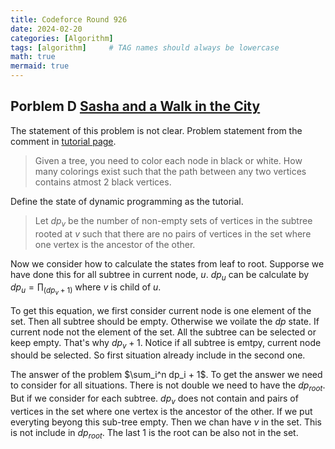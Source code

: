 ```yaml
---
title: Codeforce Round 926 
date: 2024-02-20
categories: [Algorithm]
tags: [algorithm]     # TAG names should always be lowercase
math: true
mermaid: true
---
```



## Porblem D [Sasha and a Walk in the City](https://codeforces.com/contest/1929/problem/D)

The statement of this problem is not clear.
Problem statement from the comment in [tutorial page](https://codeforces.com/blog/entry/125851?#comment-1117492).

> Given a tree, you need to color each node in black or white. How many colorings exist such that the path between any two vertices contains atmost 2 black vertices.


Define the state of dynamic programming as the tutorial.
> Let $dp_v$ be the number of non-empty sets of vertices in the subtree rooted at $v$ such that there are no pairs of vertices in the set where one vertex is the ancestor of the other.

Now we consider how to calculate the states from leaf to root. Supporse we have done this for all subtree in current node, $u$. $dp_u$ can be calculate by $dp_u = \prod_(dp_v + 1)$ where $v$ is child of $u$. 

To get this equation, we first consider current node is one element of the set. Then all subtree should be empty. Otherwise we voilate the $dp$ state. If current node not the element of the set. All the subtree can be selected or keep empty. That's why $dp_v + 1$. Notice if all subtree is emtpy, current node should be selected. So first situation already include in the second one. 

The answer of the problem $\sum_i^n dp_i + 1$. To get the answer we need to consider for all situations. There is not double we need to have the $dp_{root}$. But if we consider for each subtree. $dp_{v}$ does not contain and pairs of vertices in the set where one vertex is the ancestor of the other. If we put everyting beyong this sub-tree empty. Then we chan have $v$ in the set. This is not include in $dp_{root}$. The last $1$ is the root can be also not in the set.






